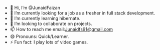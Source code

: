 - 👋 Hi, I’m @JunaidFaizan
- 👀 I’m currently looking for a job as a fresher in full stack development.
- 🌱 I’m currently learning hibernate.
- 💞️ I’m looking to collaborate on projects.
- 📫 How to reach me email:Junaidfs91@gmail.com
- 😄 Pronouns: Quick/Learner.
- ⚡ Fun fact: I play lots of video games.

<!---
JunaidFaizan/JunaidFaizan is a ✨ special ✨ repository because its `README.md` (this file) appears on your GitHub profile.
You can click the Preview link to take a look at your changes.
--->
